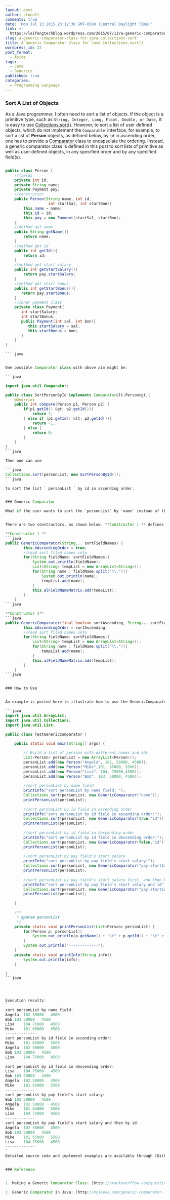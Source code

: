 ```yaml
---
layout: post
author: stonefl
comments: true
date: 'Mon Jul 13 2015 23:12:38 GMT-0500 (Central Daylight Time)'
link: >-
  https://leifengtechblog.wordpress.com/2015/07/13/a-generic-comparator-class-for-java-collections-sort/
slug: a-generic-comparator-class-for-java-collections-sort
title: A Generic Comparator Class for Java Collections.sort()
wordpress_id: 22
post_format:
  - Aside
tags:
  - Java
  - Generics
published: true
categories:
  - Programming Language
---
```


### Sort A List of Objects


As a Java programmer, I often need to sort a list of objects. If the object is a primitive type, such as `String, Integer, Long, Float, Double, or Date,` it is easy to use [Collections.sort()](https://docs.oracle.com/javase/tutorial/collections/interfaces/order.html). However, to sort a list of user defined objects, which do not implement the `Comparable `interface, for example, to sort a list of **Person** objects, as defined below, by `id` in ascending order, one has to provide a [Comparator](https://docs.oracle.com/javase/8/docs/api/java/util/Comparator.html) class to encapsulate the ordering. Instead, a generic comparator class is defined in this post to sort lists of primitive as well as user defined objects, in any specified order and by any specified field(s). 
<!--more-->


``` java

public class Person {
    //fields
    private int id;
    private String name;
    private Payment pay;
    //constructor
    public Person(String name, int id,
                   int startSal, int startBon){
        this.name = name;
        this.id = id;
        this.pay = new Payment(startSal, startBon);
    }
    //method get name
    public String getName(){
        return name;
    }
    //method get id
    public int getId(){
        return id;
    }
    //method get start salary
    public int getStartSalary(){
        return pay.startSalary;
    }
    //method get start bonus
    public int getStartBonus(){
       return pay.startBonus;
    }
    //inner payment class
    private class Payment{
       int startSalary;
       int startBonus;
       public Payment(int sal, int bon){
          this.startSalary = sal;
          this.startBonus = bon;
       }
    }
}

``` java


One possible Comparator class with above aim might be:

```java

import java.util.Comparator;

public class SortPersonById implements Comparator&lt;Person&gt;{
	@Override
	public int compare(Person p1, Person p2) {
		if(p1.getId() &gt; p2.getId()){
			return 1;
		} else if (p1.getId() &lt; p2.getId()){
			return -1;
		} else {
			return 0;
		}
	}
}
```java

Then one can use

```java
Collections.sort(personList, new SortPersonById()); 
```java

to sort the list ` personList ` by id in ascending order.


### Generic Comparator

What if the user wants to sort the `personList` by `name` instead of the `id`, or in descending order instead of ascending, or by `id` first and `name` second, or by the `startSalary`? It is tedious to write one class for each of these situation. I have built a [GenericComparator](https://github.com/stonefl/GenericComparator) class to sort any object by any declared field in any specified order. The reflection technology is used for accessing fields in the class. This generic class can be used to sort lists of primitive as well as user defined objects.


There are two constructors, as shown below. **Constructor 1 ** defines default ascending order and the sort field names. Please note, the varargs format of sort field names are used for multiple fields and multiple level of fields. Take the `Person` Class above for example, the user can define multiple fields names such as `id`, `name`, and `pay`. The user can also define a sub-fields of payment field through `pay.startSalry` or `pay.startBonus`. **Constructor 2** works in the same way, excepts the user can defined sorting order.

**Constructor 1 **
```java
public GenericComparator(String... sortFieldNames) {
		this.bAscendingOrder = true;
		//read sort filed names into 
		for(String fieldName: sortFieldNames){
			System.out.println(fieldName);
			List<String> tempList = new ArrayList<String>();
			for(String name : fieldName.split("\\.")){
				System.out.println(name);
				tempList.add(name);
			}
			this.alFieldNameMatrix.add(tempList);
		}
	}
```java

**Constructor 2**
```java
public GenericComparator(final boolean sortAscending, String... sortFieldNames) {
		this.bAscendingOrder = sortAscending;
		//read sort filed names into 
		for(String fieldName: sortFieldNames){
			List<String> tempList = new ArrayList<String>();
			for(String name : fieldName.split("\\.")){
				tempList.add(name);
			}
			this.alFieldNameMatrix.add(tempList);
		}
	}
```java


### How to Use


An example is posted here to illustrate how to use the GenericComparator class.

```java
import java.util.ArrayList;
import java.util.Collections;
import java.util.List;

public class TestGenericComparator {
	
	public static void main(String[] args) {

		// Build a list of persons with different names and ids
		List<Person> personList = new ArrayList<Person>();
		personList.add(new Person("Angela", 102, 50000, 4500));
		personList.add(new Person("Mike",101, 65000, 5500));
		personList.add(new Person("Lisa", 104, 75000,4500));
		personList.add(new Person("Bob", 103, 50000, 4500));
		
		//sort personList by name field 
		printInfo("sort personList by name field: ");
		Collections.sort(personList, new GenericComparator("name"));
		printPersonList(personList);
		
		//sort personList by id field in ascending order
		printInfo("sort personList by id field in ascending order:");
		Collections.sort(personList, new GenericComparator(true,"id"));
		printPersonList(personList);
		
		//sort personList by id field in descending order
		printInfo("sort personList by id field in descending order:");
		Collections.sort(personList, new GenericComparator(false,"id"));
		printPersonList(personList);
		
		//sort personList by pay field's start salary
		printInfo("sort personList by pay field's start salary:");
		Collections.sort(personList, new GenericComparator("pay.startSalary"));
		printPersonList(personList);
		
		//sort personList by pay field's start salary first, and then by id
		printInfo("sort personList by pay field's start salary and id");
		Collections.sort(personList, new GenericComparator("pay.startSalary", "id"));
		printPersonList(personList);
		
	}

	/**
	 * @param personList
	 */
	private static void printPersonList(List<Person> personList) {
		for(Person p: personList){
			System.out.println(p.getName() + "\t" + p.getId() + "\t" + p.getStartSalary() + "\t" +p.getStartBonus());
		}
		System.out.println("-------------");
	}
	private static void printInfo(String info){
		System.out.println(info);
	}

}
```java




Execution results:
`
sort personList by name field: 
Angela	102	50000	4500
Bob	103	50000	4500
Lisa	104	75000	4500
Mike	101	65000	5500
-------------
sort personList by id field in ascending order:
Mike	101	65000	5500
Angela	102	50000	4500
Bob	103	50000	4500
Lisa	104	75000	4500
-------------
sort personList by id field in descending order:
Lisa	104	75000	4500
Bob	103	50000	4500
Angela	102	50000	4500
Mike	101	65000	5500
-------------
sort personList by pay field's start salary:
Bob	103	50000	4500
Angela	102	50000	4500
Mike	101	65000	5500
Lisa	104	75000	4500
-------------
sort personList by pay field's start salary and then by id: 
Angela	102	50000	4500
Bob	103	50000	4500
Mike	101	65000	5500
Lisa	104	75000	4500
-------------
`
Detailed source code and implement examples are available through [GitHub](https://github.com/stonefl/GenericComparator).


### Reference


1. Making a Generic Comparator Class: [http://stackoverflow.com/questions/15189949/making-a-generic-comparator-class](http://stackoverflow.com/questions/15189949/making-a-generic-comparator-class)

2. Generic Comparator in Java: [http://myjeeva.com/generic-comparator-in-java.html](http://myjeeva.com/generic-comparator-in-java.html)
